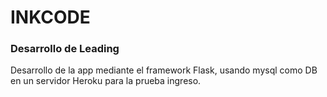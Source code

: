 # INKCODE
### Desarrollo de Leading
Desarrollo de la app mediante el framework Flask, usando mysql como DB en un servidor Heroku para la prueba ingreso.
